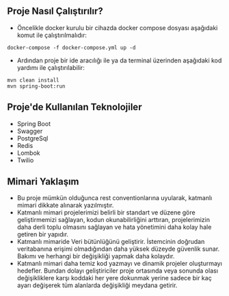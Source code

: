 
## Proje Nasıl Çalıştırılır?

- Öncelikle docker kurulu bir cihazda docker compose dosyası aşağıdaki komut ile çalıştırılmalıdır:
```
docker-compose -f docker-compose.yml up -d
```
- Ardından proje bir ide aracılığı ile ya da terminal üzerinden aşağıdaki kod yardımı ile çalıştırılabilir:
```
mvn clean install
mvn spring-boot:run
```


## Proje'de Kullanılan Teknolojiler

- Spring Boot
- Swagger
- PostgreSql
- Redis
- Lombok
- Twilio

## Mimari Yaklaşım
- Bu proje mümkün olduğunca rest conventionlarına uyularak, katmanlı mimari dikkate alınarak yazılmıştır.
- Katmanlı mimari projelerimizi belirli bir standart ve düzene göre geliştirmemizi sağlayan, kodun okunabilirliğini arttıran, projelerimizin daha derli toplu olmasını sağlayan ve hata yönetimini daha kolay hale getiren bir yapıdır.
- Katmanlı mimaride Veri bütünlüğünü geliştirir. İstemcinin doğrudan veritabanına erişimi olmadığından daha yüksek düzeyde güvenlik sunar. Bakımı ve herhangi bir değişikliği yapmak daha kolaydır.
- Katmanlı mimari daha temiz kod yazmayı ve dinamik projeler oluşturmayı hedefler. Bundan dolayı geliştiriciler proje ortasında veya sonunda olası değişikliklere karşı koddaki her yere dokunmak yerine sadece bir kaç ayarı değişerek tüm alanlarda değişikliği meydana getirir. 